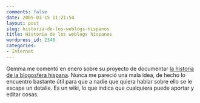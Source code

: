 ```yaml
---
comments: false
date: 2005-03-15 11:21:54
layout: post
slug: historia-de-los-weblogs-hispanos
title: Historia de los weblogs hispanos
wordpress_id: 2348
categories:
- Internet
---
```


Gemma me comentó en enero sobre su proyecto de documentar [la historia de la blogosfera hispana](http://www.historiadelosweblogs.com/index.php/Portada). Nunca me pareció una mala idea, de hecho lo encuentro bastante útil para que a nadie que quiera hablar sobre ello se le escape un detalle. Es un wiki, lo que indica que cualquiera puede aportar y editar cosas.




 
